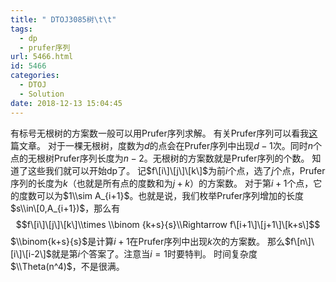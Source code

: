 ```yaml
---
title: " DTOJ3085树\t\t"
tags:
  - dp
  - prufer序列
url: 5466.html
id: 5466
categories:
  - DTOJ
  - Solution
date: 2018-12-13 15:04:45
---
```


有标号无根树的方案数一般可以用Prufer序列求解。 有关Prufer序列可以看我[这](http://www.dtenomde.com/author=jiangyutong/article=3148/)篇文章。 对于一棵无根树，度数为$d$的点会在Prufer序列中出现$d-1$次。同时$n$个点的无根树Prufer序列长度为$n-2$。无根树的方案数就是Prufer序列的个数。 知道了这些我们就可以开始dp了。 记$f\[i\]\[j\]\[k\]$为前$i$个点，选了$j$个点，Prufer序列的长度为$k$（也就是所有点的度数和为$j+k$）的方案数。 对于第$i+1$个点，它的度数可以为$1\\sim A_{i+1}$。也就是说，我们枚举Prufer序列增加的长度$s\\in\[0,A_{i+1})$，那么有 $$f\[i\]\[j\]\[k\]\\times \\binom {k+s}{s}\\Rightarrow f\[i+1\]\[j+1\]\[k+s\]$$ $\\binom{k+s}{s}$是计算$i+1$在Prufer序列中出现$k$次的方案数。 那么$f\[n\]\[i\]\[i-2\]$就是第$i$个答案了。注意当$i=1$时要特判。 时间复杂度$\\Theta(n^4)$，不是很满。